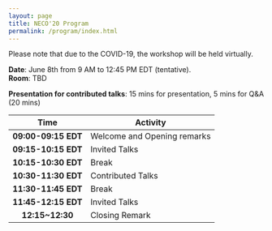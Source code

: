 ```yaml
---
layout: page
title: NECO'20 Program
permalink: /program/index.html
---
```


>

Please note that due to the COVID-19, the workshop will be held virtually. 



**Date**: June 8th from 9 AM to 12:45 PM EDT (tentative). <br/>
**Room**: TBD<br/>

**Presentation for contributed talks**: 15 mins for presentation, 5 mins for Q&A (20 mins)


Time | Activity
:-----:|-----
**09:00-09:15 EDT** | Welcome and Opening remarks
**09:15-10:15 EDT** | Invited Talks
**10:15-10:30 EDT** |  Break
**10:30-11:30 EDT** | Contributed Talks
**11:30-11:45 EDT** |  Break
**11:45-12:15 EDT** | Invited Talks
**12:15~12:30** |Closing Remark


